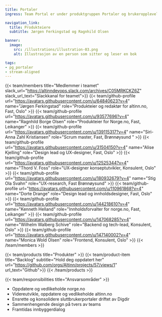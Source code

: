 ```yaml
---
title: Portaler
ingress: Team Portal er under produktgruppen Portaler og brukeropplevelse. Teamet har fag og metodeansvar for brukeropplevelse og brukerorientering i Digdir. Teamet skal forvalte, videreutvikle og vedlikeholde sluttbrukerportalene info.altinn.no – infoportalen og norge.no.

navigation_link:
  title: Produkteiere
  subtitle: Jørgen Ferkingstad og Ragnhild Olsen

banner:
  image:
    src: /illustrations/illustration-03.png
    alt: Illustrasjon av en person som sitter og leser en bok

tags:
- pg_portaler
- stream-aligned
---
```


{{< team/members title="Medlemmer i teamet" slack_url="https://altinndevops.slack.com/archives/C05MRKCKZ6Z" slack_url_text="Slackkanal for teamet">}}
{{< team/github-profile url="https://avatars.githubusercontent.com/u/64840623?v=4" name="Jørgen Ferkingstad" role="Produkteier og redaktør for altinn.no, Fast, Oslo" >}}
{{< team/github-profile url="https://avatars.githubusercontent.com/u/93577696?v=4" name="Ragnhild Borge Olsen" role="Produkteier for Norge.no, Fast,  Leikanger" >}}
{{< team/github-profile url="https://avatars.githubusercontent.com/u/139115317?v=4" name="Siri-Anna Zahl Kristiansen" role="Scrum master, Fast, Brønnøysund " >}}
{{< team/github-profile url="https://avatars.githubusercontent.com/u/31504150?v=4" name="Alise Kjelling" role="Design lead og UX-designer, Fast, Oslo" >}}
{{< team/github-profile url="https://avatars.githubusercontent.com/u/12525344?v=4" name="Thord V. Foss" role="UX-designer konseptutvikler, Konsulent,  Oslo" >}}
{{< team/github-profile url="https://avatars.githubusercontent.com/u/180932679?v=4" name="Stig Ola Svahn" role="UX-research, Fast  Brønnøysund" >}}
{{< team/github-profile url="https://avatars.githubusercontent.com/u/110961868?v=4" name="Dorte Drange" role="Design lead og innholdsdesigner, Fast, Oslo" >}}
{{< team/github-profile url="https://avatars.githubusercontent.com/u/144218610?v=4" name="Kenneth Helland" role="Innholdsforvalter for norge.no, Fast, Leikanger" >}}
{{< team/github-profile url="https://avatars.githubusercontent.com/u/147068285?v=4" name="Wilhelm Walberg Schive" role="Backend og tech-lead, Konsulent,  Oslo" >}}
{{< team/github-profile url="https://avatars.githubusercontent.com/u/147140002?v=4" name="Monica Wold Olsen" role="Frontend, Konsulent, Oslo" >}}
{{< /team/members >}}

{{< team/products title="Produkter" >}}
{{< team/product-item title="Backlog" subtitle="Hold deg oppdatert her" url="https://github.com/orgs/Altinn/projects/57/views/1" url_text="Github">}}
{{< /team/products >}}

{{< team/responsibilities title="Ansvarsområder" >}}

- Oppdatere og vedlikeholde norge.no
- Videreutvikle, oppdatere og vedlikeholde altinn.no
- Ensrette og konsolidere sluttbrukerportaler driftet av Digdir
- Sammenhengende design på tvers av teams
- Framtidas innbyggerdialog
